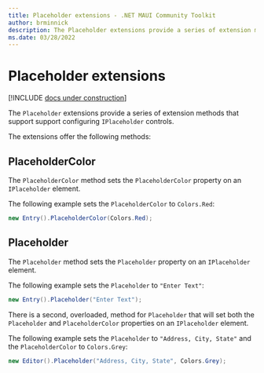 ```yaml
---
title: Placeholder extensions - .NET MAUI Community Toolkit
author: brminnick
description: The Placeholder extensions provide a series of extension methods that support configuring IPlaceholder controls
ms.date: 03/28/2022
---
```


# Placeholder extensions

[!INCLUDE [docs under construction](../../includes/preview-note.md)]

The `Placeholder` extensions provide a series of extension methods that support support configuring `IPlaceholder` controls.

The extensions offer the following methods:

## PlaceholderColor

The `PlaceholderColor` method sets the `PlaceholderColor` property on an `IPlaceholder` element.

The following example sets the `PlaceholderColor` to `Colors.Red`:

```csharp
new Entry().PlaceholderColor(Colors.Red);
```

## Placeholder

The `Placeholder` method sets the `Placeholder` property on an `IPlaceholder` element.

The following example sets the `Placeholder` to `"Enter Text"`:

```csharp
new Entry().Placeholder("Enter Text");
```

There is a second, overloaded, method for `Placeholder` that will set both the `Placeholder` and `PlaceholderColor` properties on an `IPlaceholder` element.

The following example sets the `Placeholder` to `"Address, City, State"` and the `PlaceholderColor` to `Colors.Grey`:

```csharp
new Editor().Placeholder("Address, City, State", Colors.Grey);
```
